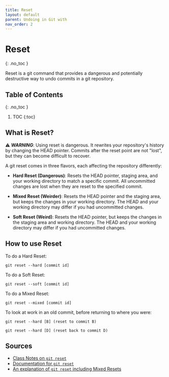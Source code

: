 ```yaml
---
title: Reset
layout: default
parent: Undoing in Git with
nav_order: 2
---
```


<!-- prettier-ignore-start -->
# Reset
{: .no_toc }

Reset is a git command that provides a dangerous and potentially destructive way to undo commits in a git repository.

## Table of Contents
{: .no_toc }

1. TOC
{:toc}

<!-- prettier-ignore-end -->


## What is Reset?
⚠️ ***WARNING***: Using reset is dangerous. It rewrites your repository's history by changing the HEAD pointer. Commits after the reset point are not "lost", but they can become difficult to recover.

A git reset comes in three flavors, each affecting the repository differently:
- **Hard Reset (Dangerous)**: Resets the HEAD pointer, staging area, and your working directory to match a specific commit. All uncommitted changes are lost when they are reset to the specified commit.

- **Mixed Reset (Weirder)**: Resets the HEAD pointer and the staging area, but keeps the changes in your working directory. The HEAD and your working directory may differ if you had uncommitted changes.

- **Soft Reset (Weird)**: Resets the HEAD pointer, but keeps the changes in the staging area and working directory. The HEAD and your working directory may differ if you had uncommitted changes.


## How to use Reset

To do a Hard Reset: 
```
git reset --hard [commit id]
```


To do a Soft Reset: 
```
git reset --soft [commit id]
```


To do a Mixed Reset: 
```
git reset --mixed [commit id]
```

To look at work in an old commit, before returning to where you were:
```
git reset --hard [B] (reset to commit B)

git reset --hard [D] (reset back to commit D)
```

## Sources
- [Class Notes on ```git reset```](https://stungeye.github.io/Software-Development-And-Documentation-1/02-git-version-control-next-steps/index.html#6)
- [Documentation for ```git reset```](https://git-scm.com/docs/git-reset)
- [An explanation of ```git reset``` including Mixed Resets](https://practicalseries.com/1002-vcs/02-05-concept.html#js--020505)
